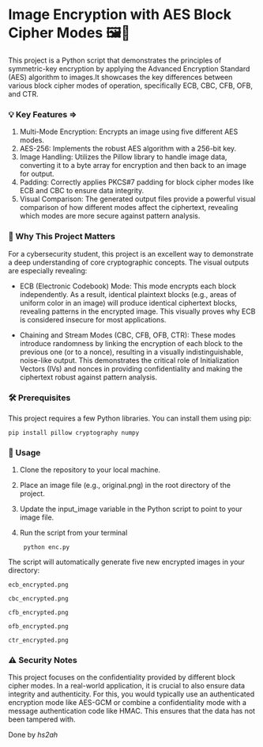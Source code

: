 # Image Encryption with AES Block Cipher Modes 🖼️🔐

This project is a Python script that demonstrates the principles of symmetric-key encryption by applying the Advanced Encryption Standard (AES) algorithm to images.It showcases the key differences between various block cipher modes of operation, specifically ECB, CBC, CFB, OFB, and CTR.

### 💡 Key Features =>

1. Multi-Mode Encryption: Encrypts an image using five different AES modes.
2. AES-256: Implements the robust AES algorithm with a 256-bit key.
3. Image Handling: Utilizes the Pillow library to handle image data, converting it to a byte array for encryption and then back to an image for output.
4. Padding: Correctly applies PKCS#7 padding for block cipher modes like ECB and CBC to ensure data integrity.
5. Visual Comparison: The generated output files provide a powerful visual comparison of how different modes affect the ciphertext, revealing which modes are more secure against pattern analysis.

### 🎯 Why This Project Matters

For a cybersecurity student, this project is an excellent way to demonstrate a deep understanding of core cryptographic concepts. The visual outputs are especially revealing:

+ ECB (Electronic Codebook) Mode: This mode encrypts each block independently. As a result, identical plaintext blocks (e.g., areas of uniform color in an image) will produce identical ciphertext blocks, revealing patterns in the encrypted image. This visually proves why ECB is considered insecure for most applications.

* Chaining and Stream Modes (CBC, CFB, OFB, CTR): These modes introduce randomness by linking the encryption of each block to the previous one (or to a nonce), resulting in a visually indistinguishable, noise-like output. This demonstrates the critical role of Initialization Vectors (IVs) and nonces in providing confidentiality and making the ciphertext robust against pattern analysis.

### 🛠️ Prerequisites
This project requires a few Python libraries. You can install them using pip:

    pip install pillow cryptography numpy

### 🚀 Usage

1. Clone the repository to your local machine.

2. Place an image file (e.g., original.png) in the root directory of the project.

3. Update the input_image variable in the Python script to point to your image file.

4. Run the script from your terminal
   
        python enc.py

The script will automatically generate five new encrypted images in your directory:

    ecb_encrypted.png

    cbc_encrypted.png

    cfb_encrypted.png

    ofb_encrypted.png

    ctr_encrypted.png

### ⚠️ Security Notes
This project focuses on the confidentiality provided by different block cipher modes. In a real-world application, it is crucial to also ensure data integrity and authenticity. For this, you would typically use an authenticated encryption mode like AES-GCM or combine a confidentiality mode with a message authentication code like HMAC. This ensures that the data has not been tampered with.

Done by *hs2ah*
